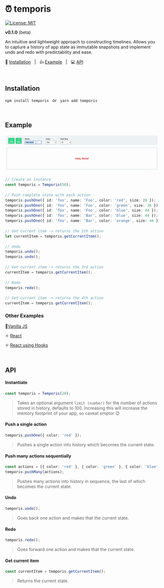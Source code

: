 # ⏰ temporis 

[![License: MIT](https://img.shields.io/badge/License-MIT-yellow.svg)](https://opensource.org/licenses/MIT) 

**v0.1.0** (beta)

An intuitive and lightweight approach to constructing timelines. Allows you to capture a history of app state as immutable snapshots and implement undo and redo with predictability and ease.


💾 [Installation](#Installation) &nbsp; | &nbsp; 👍 [Example](#Example) &nbsp; | &nbsp;  💻 [API](#API)


<br />

## Installation
`npm install temporis` &nbsp; or &nbsp; `yarn add temporis`

<br />

## Example

![alt text](https://github.com/kevinnayar/temporis/blob/master/src/assets/undo-redo.gif?raw=true)

```ts
// Create an instance
const temporis = Temporis(50);

// Push complete state with each action
temporis.pushOne({ id: 'foo', name: 'Foo', color: 'red', size: 28 }); // 1st
temporis.pushOne({ id: 'foo', name: 'Foo', color: 'green', size: 36 }); // 2nd
temporis.pushOne({ id: 'foo', name: 'Foo', color: 'blue', size: 44 }); // 3rd
temporis.pushOne({ id: 'foo', name: 'Bar', color: 'blue', size: 44 }); // 4th
temporis.pushOne({ id: 'foo', name: 'Bar', color: 'orange', size: 44 }); // 5th

// Get current item -> returns the 5th action
let currentItem = temporis.getCurrentItem(); 

// Undo
temporis.undo();
temporis.undo();

// Get current item -> returns the 3rd action
currentItem = temporis.getCurrentItem();

// Redo
temporis.redo();

// Get current item -> returns the 4th action
currentItem = temporis.getCurrentItem();
```

### Other Examples
🍦[Vanilla JS](https://github.com/kevinnayar/temporis/blob/master/src/examples/example-with-vanilla-js.js)

⚛️ [React](https://github.com/kevinnayar/temporis/blob/master/src/examples/example-with-react.tsx)

⚛️ [React using Hooks](https://github.com/kevinnayar/temporis/blob/master/src/examples/example-with-react-hooks.tsx)

<br />

## API

#### Instantiate
```ts
const temporis = Temporis(20);
```
> Takes an optional argument `limit (number)` for the number of actions stored in history, defaults to 100. Increasing this will increase the memory footprint of your app, so caveat emptor 😊

#### Push a single action
```ts
temporis.pushOne({ color: 'red' });
```
> Pushes a single action into history which becomes the current state.

#### Push many actions sequentially
```ts
const actions = [{ color: 'red' }, { color: 'green' }, { color: 'blue' }];
temporis.pushMany(actions);
```
> Pushes many actions into history in sequence, the last of which becomes the current state.

#### Undo
```ts
temporis.undo();
```
> Goes back one action and makes that the current state.

#### Redo
```ts
temporis.redo();
```
> Goes forward one action and makes that the current state.

#### Get current item 
```ts
const currentItem = temporis.getCurrentItem();
```
> Returns the current state.


<br />

